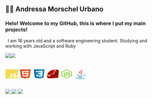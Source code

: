 ## :woman_technologist: Andressa Morschel Urbano


### Helo! Welcome to my GitHub, this is where I put my main projects!

 <p>&nbsp;  I am 18 years old and a software engineering student. Studying and working with JavaScript and Ruby</p>

<img height="165em" src="https://github-readme-stats-eight-theta.vercel.app/api?username=andressamorschel&show_icons=true&theme=tokyonight&include_all_commits=true&count_private=true"/><img height="165" src="https://github-readme-stats-eight-theta.vercel.app/api/top-langs/?username=andressamorschel&layout=compact&langs_count=8&theme=tokyonight"/>


<div style="display: inline_block"><br>
  <img align="center" alt="Js" height="30" width="40" src="https://raw.githubusercontent.com/devicons/devicon/master/icons/javascript/javascript-plain.svg">
  <img align="center" alt="HTML" height="30" width="40" src="https://raw.githubusercontent.com/devicons/devicon/master/icons/html5/html5-original.svg">
  <img align="center" alt="CSS" height="30" width="40" src="https://raw.githubusercontent.com/devicons/devicon/master/icons/css3/css3-original.svg">
  <img align="center" alt="ruby" height="30" width="40" src="https://raw.githubusercontent.com/devicons/devicon/master/icons/ruby/ruby-original.svg">
  <img align="center" alt="nodejs" height="30" width="40" src="https://raw.githubusercontent.com/devicons/devicon/master/icons/nodejs/nodejs-original.svg">
  <img align="center" alt="java" height="34" width="40" src="https://raw.githubusercontent.com/devicons/devicon/master/icons/java/java-original.svg">
</div>
	<br>

  <a href="https://www.linkedin.com/in/andressa-morschel-693b211b5/" target="_blank"><img src="https://img.shields.io/badge/-LinkedIn-%230077B5?style=for-the-badge&logo=linkedin&logoColor=white" target="_blank"></a> 
<a href = "mailto: andressamorschel@gmail.com" title="E-mail"><img src="https://img.shields.io/badge/-Gmail-%23EA4335?style=for-the-badge&logo=gmail&logoColor=white" target="_blank"></a>
<a href="https://instagram.com/a__morschel" target="_blank"><img src="https://img.shields.io/badge/-Instagram-%23E4405F?style=for-the-badge&logo=instagram&logoColor=white" target="_blank"></a>



